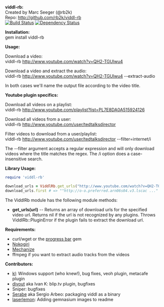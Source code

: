 __viddl-rb:__  
Created by Marc Seeger (@rb2k)  
Repo: http://github.com/rb2k/viddl-rb  
[![Build Status](https://secure.travis-ci.org/rb2k/viddl-rb.png)](http://travis-ci.org/rb2k/viddl-rb) [![Dependency Status](https://gemnasium.com/rb2k/viddl-rb.png)](https://gemnasium.com/rb2k/viddl-rb)



__Installation:__  
gem install viddl-rb

__Usage:__  

Download a video:  
    viddl-rb http://www.youtube.com/watch?v=QH2-TGUlwu4

Download a video and extract the audio:  
    viddl-rb http://www.youtube.com/watch?v=QH2-TGUlwu4 --extract-audio 

In both cases we'll name the output file according to the video title.

__Youtube plugin specifics:__  

Download all videos on a playlist:  
    viddl-rb http://www.youtube.com/playlist?list=PL7E8DA0A515924126

Download all videos from a user:  
    viddl-rb http://www.youtube.com/user/tedtalksdirector

Filter videos to download from a user/playlist:  
    viddl-rb http://www.youtube.com/user/tedtalksdirector --filter=internet/i

The --filter argument accepts a regular expression and will only download videos where the title matches the regex.
The /i option does a case-insensitive search.

__Library Usage:__

```ruby
require 'viddl-rb'

download_urls = ViddlRb.get_urls("http://www.youtube.com/watch?v=QH2-TGUlwu4")
download_urls.first # => ""http://o-o.preferred.arn06s04.v3.lscac ..."
```

The ViddlRb module has the following module methods:

* __get_urls(url)__
-- Returns an array of download urls for the specified video url.
Returns nil if the url is not recognized by any plugins.
Throws ViddlRb::PluginError if the plugin fails to extract the download url.

__Requirements:__

* curl/wget or the [progress bar](http://github.com/nex3/ruby-progressbar/) gem  
* [Nokogiri](http://nokogiri.org/)
* [Mechanize](http://mechanize.rubyforge.org/)
* ffmpeg if you want to extract audio tracks from the videos


__Contributors:__

* [kl](https://github.com/kl): Windows support (who knew!), bug fixes, veoh plugin, metacafe plugin   
* [divout](https://github.com/divout) aka Ivan K: blip.tv plugin, bugfixes
* Sniper: bugfixes
* [Serabe](https://github.com/Serabe) aka Sergio Arbeo: packaging viddl as a binary
* [laserlemon](https://github.com/laserlemon): Adding gemnasium images to readme
